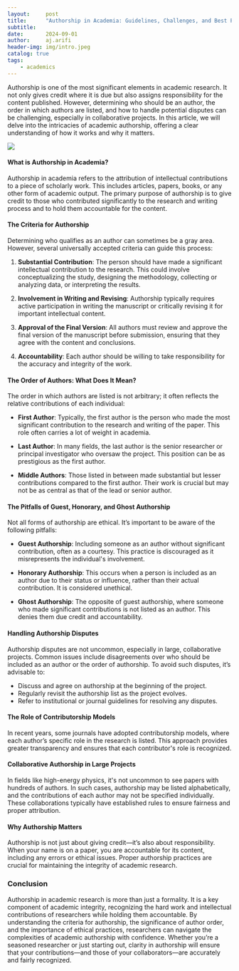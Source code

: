 ```yaml
---
layout:     post
title:      "Authorship in Academia: Guidelines, Challenges, and Best Practices"
subtitle:   
date:       2024-09-01
author:     aj.arifi
header-img: img/intro.jpeg
catalog: true
tags:
    - academics
---
```


Authorship is one of the most significant elements in academic research. 
It not only gives credit where it is due but also assigns responsibility for the content published. 
However, determining who should be an author, the order in which authors are listed, 
and how to handle potential disputes can be challenging, especially in collaborative projects. 
In this article, we will delve into the intricacies of academic authorship, offering a clear understanding of how it works and why it matters.

![](https://www.internationalscienceediting.com/wp-content/uploads/2019/05/Authorship_blog-image-1280x720.jpg)

#### What is Authorship in Academia?

Authorship in academia refers to the attribution of intellectual contributions to a piece of scholarly work. 
This includes articles, papers, books, or any other form of academic output. 
The primary purpose of authorship is to give credit to those who contributed significantly 
to the research and writing process and to hold them accountable for the content.

#### The Criteria for Authorship

Determining who qualifies as an author can sometimes be a gray area. 
However, several universally accepted criteria can guide this process:

1. **Substantial Contribution**: The person should have made a significant intellectual contribution to the research. 
This could involve conceptualizing the study, designing the methodology, collecting or analyzing data, or interpreting the results.

2. **Involvement in Writing and Revising**: Authorship typically requires active participation 
in writing the manuscript or critically revising it for important intellectual content.

3. **Approval of the Final Version**: All authors must review and approve the final 
version of the manuscript before submission, ensuring that they agree with the content and conclusions.

4. **Accountability**: Each author should be willing to take responsibility for the accuracy and integrity of the work.

#### The Order of Authors: What Does It Mean?

The order in which authors are listed is not arbitrary; it often reflects the relative contributions of each individual:

- **First Author**: Typically, the first author is the person who made the most significant contribution to the research and writing of the paper. 
This role often carries a lot of weight in academia.

- **Last Author**: In many fields, the last author is the senior researcher or principal investigator who oversaw the project. 
This position can be as prestigious as the first author.

- **Middle Authors**: Those listed in between made substantial but lesser contributions compared to the first author. 
Their work is crucial but may not be as central as that of the lead or senior author.

#### The Pitfalls of Guest, Honorary, and Ghost Authorship

Not all forms of authorship are ethical. It’s important to be aware of the following pitfalls:

- **Guest Authorship**: Including someone as an author without significant contribution, often as a courtesy. 
This practice is discouraged as it misrepresents the individual's involvement.

- **Honorary Authorship**: This occurs when a person is included as an author due to their status or influence, 
rather than their actual contribution. It is considered unethical.

- **Ghost Authorship**: The opposite of guest authorship, where someone who made significant 
contributions is not listed as an author. This denies them due credit and accountability.

#### Handling Authorship Disputes

Authorship disputes are not uncommon, especially in large, collaborative projects. 
Common issues include disagreements over who should be included as an author or the order of authorship. 
To avoid such disputes, it’s advisable to:

- Discuss and agree on authorship at the beginning of the project.
- Regularly revisit the authorship list as the project evolves.
- Refer to institutional or journal guidelines for resolving any disputes.

#### The Role of Contributorship Models

In recent years, some journals have adopted contributorship models, where each author’s specific role in the research is listed. 
This approach provides greater transparency and ensures that each contributor's role is recognized.

#### Collaborative Authorship in Large Projects

In fields like high-energy physics, it's not uncommon to see papers with hundreds of authors. 
In such cases, authorship may be listed alphabetically, and the contributions of each author may not be specified individually. 
These collaborations typically have established rules to ensure fairness and proper attribution.

#### Why Authorship Matters

Authorship is not just about giving credit—it’s also about responsibility. 
When your name is on a paper, you are accountable for its content, including any errors or ethical issues. 
Proper authorship practices are crucial for maintaining the integrity of academic research.

### Conclusion

Authorship in academic research is more than just a formality. 
It is a key component of academic integrity, recognizing the hard work and intellectual 
contributions of researchers while holding them accountable. By understanding the criteria for authorship, 
the significance of author order, and the importance of ethical practices, 
researchers can navigate the complexities of academic authorship with confidence. 
Whether you’re a seasoned researcher or just starting out, clarity in authorship will 
ensure that your contributions—and those of your collaborators—are accurately and fairly recognized.



